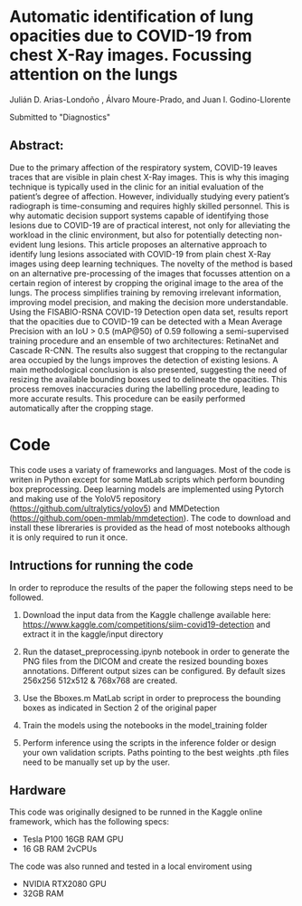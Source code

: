 

# Automatic identification of lung opacities due to COVID-19 from chest X-Ray images. Focussing attention on the lungs

Julián D. Arias-Londoño , Álvaro Moure-Prado, and Juan I. Godino-Llorente 

Submitted to "Diagnostics" 


## Abstract: 
Due to the primary affection of the respiratory system, COVID-19 leaves traces that are visible in plain chest X-Ray images. This is why this imaging technique is typically used in the clinic for an initial evaluation of the patient’s degree of affection. However, individually studying every patient’s radiograph is time-consuming and requires highly skilled personnel. This is why automatic decision support systems capable of identifying those lesions due to COVID-19 are of practical interest, not only for alleviating the workload in the clinic environment, but also for potentially detecting non-evident lung lesions. This article proposes an alternative approach to identify lung lesions associated with COVID-19 from plain chest X-Ray images using deep learning techniques. The novelty of the method is based on an alternative pre-processing of the images that focusses attention on a certain region of interest by cropping the original image to the area of the lungs. The process simplifies training by removing irrelevant information, improving model precision, and making the decision more understandable. Using the FISABIO-RSNA COVID-19 Detection open data set, results report that the opacities due to COVID-19 can be detected with a Mean Average Precision with an IoU > 0.5 (mAP@50) of 0.59 following a semi-supervised training procedure and an ensemble of two architectures: RetinaNet and Cascade R-CNN. The results also suggest that cropping to the rectangular area occupied by the lungs improves the detection of existing lesions. A main methodological conclusion is also presented, suggesting the need of resizing the available bounding boxes used to delineate the opacities. This process removes inaccuracies during the labelling procedure, leading to more accurate results. This procedure can be easily performed automatically after the cropping stage. 


# Code
This code uses a variaty of frameworks and languages. Most of the code is writen in Python except for some MatLab scripts which perform bounding box preprocessing. Deep learning models are implemented using Pytorch and making use of the YoloV5 repository (https://github.com/ultralytics/yolov5) and MMDetection (https://github.com/open-mmlab/mmdetection). The code to download and install these libreraries is provided as the head of most notebooks although it is only required to run it once.

## Intructions for running the code


In order to reproduce the results of the paper the following steps need to be followed.

1. Download the input data from the Kaggle challenge available here: https://www.kaggle.com/competitions/siim-covid19-detection and extract it in the kaggle/input directory

2. Run the dataset_preprocessing.ipynb notebook in order to generate the PNG files from the DICOM and create the resized bounding boxes annotations. Different output sizes can be configured. By default sizes 256x256 512x512 & 768x768 are created.

3. Use the Bboxes.m MatLab script in order to preprocess the bounding boxes as indicated in Section 2 of the original paper

3. Train the models using the notebooks in the model_training folder

4. Perform inference using the scripts in the inference folder or design your own validation scripts. Paths pointing to the best weights .pth files need to be manually set up by the user.


## Hardware

This code was originally designed to be runned in the Kaggle online framework, which has the following specs:

- Tesla P100 16GB RAM GPU
- 16 GB RAM 2vCPUs

The code was also runned and tested in a local enviroment using

- NVIDIA RTX2080 GPU
- 32GB RAM

